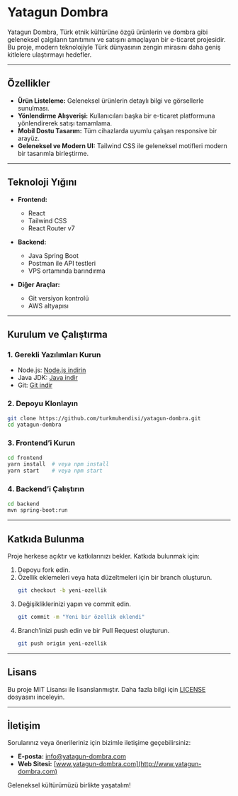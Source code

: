# Yatagun Dombra

Yatagun Dombra, Türk etnik kültürüne özgü ürünlerin ve dombra gibi geleneksel çalgıların tanıtımını ve satışını amaçlayan bir e-ticaret projesidir. Bu proje, modern teknolojiyle Türk dünyasının zengin mirasını daha geniş kitlelere ulaştırmayı hedefler.

---

## Özellikler

- **Ürün Listeleme:** Geleneksel ürünlerin detaylı bilgi ve görsellerle sunulması.
- **Yönlendirme Alışverişi:** Kullanıcıları başka bir e-ticaret platformuna yönlendirerek satışı tamamlama.
- **Mobil Dostu Tasarım:** Tüm cihazlarda uyumlu çalışan responsive bir arayüz.
- **Geleneksel ve Modern UI:** Tailwind CSS ile geleneksel motifleri modern bir tasarımla birleştirme.

---

## Teknoloji Yığını

- **Frontend:**
  - React
  - Tailwind CSS
  - React Router v7

- **Backend:**
  - Java Spring Boot
  - Postman ile API testleri
  - VPS ortamında barındırma

- **Diğer Araçlar:**
  - Git versiyon kontrolü
  - AWS altyapısı

---

## Kurulum ve Çalıştırma

### 1. Gerekli Yazılımları Kurun
- Node.js: [Node.js indirin](https://nodejs.org/)
- Java JDK: [Java indir](https://www.oracle.com/java/technologies/javase-jdk11-downloads.html)
- Git: [Git indir](https://git-scm.com/)

### 2. Depoyu Klonlayın
```bash
git clone https://github.com/turkmuhendisi/yatagun-dombra.git
cd yatagun-dombra
```

### 3. Frontend’i Kurun
```bash
cd frontend
yarn install  # veya npm install
yarn start    # veya npm start
```

### 4. Backend’i Çalıştırın
```bash
cd backend
mvn spring-boot:run
```

---

## Katkıda Bulunma

Proje herkese açıktır ve katkılarınızı bekler. Katkıda bulunmak için:

1. Depoyu fork edin.
2. Özellik eklemeleri veya hata düzeltmeleri için bir branch oluşturun.
   ```bash
   git checkout -b yeni-ozellik
   ```
3. Değişikliklerinizi yapın ve commit edin.
   ```bash
   git commit -m "Yeni bir özellik eklendi"
   ```
4. Branch’inizi push edin ve bir Pull Request oluşturun.
   ```bash
   git push origin yeni-ozellik
   ```

---

## Lisans

Bu proje MIT Lisansı ile lisanslanmıştır. Daha fazla bilgi için [LICENSE](LICENSE) dosyasını inceleyin.

---

## İletişim

Sorularınız veya önerileriniz için bizimle iletişime geçebilirsiniz:
- **E-posta:** info@yatagun-dombra.com
- **Web Sitesi:** [www.yatagun-dombra.com](http://www.yatagun-dombra.com)

Geleneksel kültürümüzü birlikte yaşatalım!

